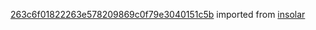 [263c6f01822263e578209869c0f79e3040151c5b](https://github.com/insolar/insolar/commit/263c6f01822263e578209869c0f79e3040151c5b) imported from [insolar](https://github.com/insolar/insolar)
